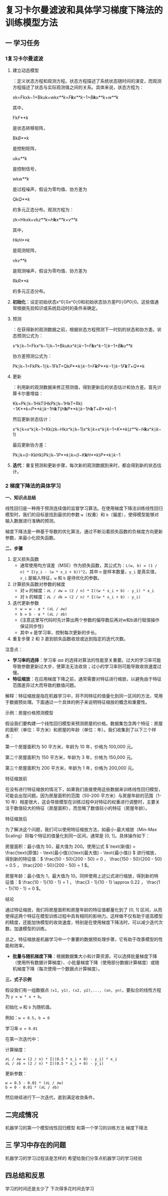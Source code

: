 # 复习卡尔曼滤波和具体学习梯度下降法的训练模型方法

## 一 学习任务

### 1复习卡尔曼滤波

1. 建立动态模型

   ：定义状态方程和观测方程。状态方程描述了系统状态随时间的演变，而观测方程描述了状态与实际观测值之间的关系。具体来说，状态方程为：

   xk=Fkxk−1+Bkuk+wk*x**k*=*F**k**x**k*−1+*B**k**u**k*+*w**k*

   其中，

   Fk*F**k*

   是状态转移矩阵，

   Bk*B**k*

   是控制矩阵，

   uk*u**k*

   是控制信号，

   wk*w**k*

   是过程噪声，假设为零均值、协方差为

   Qk*Q**k*

   的多元正态分布。观测方程为：

   zk=Hkxk+vk*z**k*=*H**k**x**k*+*v**k*

   其中，

   Hk*H**k*

   是观测矩阵，

   vk*v**k*

   是观测噪声，假设为零均值、协方差为

   Rk*R**k*

   的多元正态分布。

2. **初始化**：设定初始状态x^0∣0*x*^0∣0和初始状态协方差P0∣0*P*0∣0。这些值通常根据先验知识或系统启动时的条件来确定。

3. 预测

   ：在获得新的观测数据之前，根据状态方程预测下一时刻的状态和协方差。状态预测公式为：

   x^k∣k−1=Fkx^k−1∣k−1+Bkuk*x*^*k*∣*k*−1=*F**k**x*^*k*−1∣*k*−1+*B**k**u**k*

   协方差预测公式为：

   Pk∣k−1=FkPk−1∣k−1FkT+Qk*P**k*∣*k*−1=*F**k**P**k*−1∣*k*−1*F**k**T*+*Q**k*

4. 更新

   ：利用新的观测数据来修正预测值，得到更新后的状态估计和协方差。首先计算卡尔曼增益：

   Kk=Pk∣k−1HkT(HkPk∣k−1HkT+Rk)−1*K**k*=*P**k*∣*k*−1*H**k**T*(*H**k**P**k*∣*k*−1*H**k**T*+*R**k*)−1

   然后更新状态估计：

   x^k∣k=x^k∣k−1+Kk(zk−Hkx^k∣k−1)*x*^*k*∣*k*=*x*^*k*∣*k*−1+*K**k*(*z**k*−*H**k**x*^*k*∣*k*−1)

   最后更新协方差：

   Pk∣k=(I−KkHk)Pk∣k−1*P**k*∣*k*=(*I*−*K**k**H**k*)*P**k*∣*k*−1

5. **迭代**：重复预测和更新步骤，每次新的观测数据到来时，都会得到新的状态估计。

### 2 梯度下降法的具体学习

**一、知识点总结**

线性回归是一种用于预测连续值的监督学习算法。在使用梯度下降法训练线性回归模型时，我们的目标是找到最优的参数 `w`（权重）和 `b`（偏差），使得模型能够对输入数据进行准确的预测。

梯度下降法是一种基于导数的优化算法，通过不断沿着损失函数的负梯度方向更新参数，来最小化损失函数。

**二、步骤**

1. 定义损失函数
   - 通常使用均方误差（MSE）作为损失函数，其公式为：`L(w, b) = (1 / n) * Σ(y_i - (w * x_i + b))^2`，其中 `n` 是样本数量，`y_i` 是真实值，`x_i` 是输入特征，`w` 和 `b` 是待优化的参数。
2. 计算损失函数对参数的梯度
   - 对 `w` 的梯度：`∂L / ∂w = (2 / n) * Σ((w * x_i + b) - y_i) * x_i`
   - 对 `b` 的梯度：`∂L / ∂b = (2 / n) * Σ((w * x_i + b) - y_i)`
3. 迭代更新参数
   - `w = w - α * (∂L / ∂w)`
   - `b = b - α * (∂L / ∂b)`
   - {注意这里写代码时先计算出两个参数的偏导数后再对w和b进行赋值操作 保证同步性}
   - 其中 `α` 是学习率，控制每次更新的步长。
4. 重复步骤 2 和 3 直到损失函数收敛或达到指定的迭代次数。

注意点：

- **学习率的选择**：学习率 α*α* 的选择对算法的性能至关重要。过大的学习率可能导致参数更新过大步，使算法无法收敛；过小的学习率则可能导致收敛速度过慢。
- **特征缩放**：在应用梯度下降之前，通常需要对特征进行缩放，以避免由于特征范围差异过大而导致的数值问题。

​      解释：特征缩放是指在机器学习中，将不同特征的值量化到同一区间的方法，常用于数据预处理。下面通过一个具体的例子来说明特征缩放的概念和重要性。

示例：房屋价格预测模型

假设我们要构建一个线性回归模型来预测房屋的价格。数据集包含两个特征：房屋的面积（单位：平方米）和房屋的年龄（单位：年）。我们收集到了以下三个样本：

第一个房屋面积为 50 平方米，年龄为 10 年，价格为 100,000 元。

第二个房屋面积为 150 平方米，年龄为 3 年，价格为 150,000 元。

第三个房屋面积为 200 平方米，年龄为 1 年，价格为 200,000 元。

特征缩放前

在没有进行特征缩放的情况下，如果我们直接使用这些数据来训练线性回归模型，可能会出现问题。因为房屋面积的范围（50-200 平方米）与房屋年龄的范围（1-10 年）相差很大，这会导致模型在训练过程中对特征的权重进行调整时，主要关注于数值较大的特征（房屋面积），而忽略了数值较小的特征（房屋年龄）。

特征缩放后

为了解决这个问题，我们可以使用特征缩放方法，如最小-最大缩放（Min-Max Scaling）将每个特征的值量化到同一区间，通常是 [0, 1]。具体操作如下：

房屋面积：最小值为 50，最大值为 200。使用公式 $ \text{新值} = \frac{\text{原值} - \text{最小值}}{\text{最大值} - \text{最小值}} $ 进行缩放，得到新的特征值：$ \frac{50 - 50}{200 - 50} = 0 $，$ \frac{150 - 50}{200 - 50} = 0.5 $，$ \frac{200 - 50}{200 - 50} = 1 $。

房屋年龄：最小值为 1，最大值为 10。同样使用上述公式进行缩放，得到新的特征值：$ \frac{10 - 1}{10 - 1} = 1 $，$ \frac{3 - 1}{10 - 1} \approx 0.22 $，$ \frac{1 - 1}{10 - 1} = 0 $。

结论

通过特征缩放，我们将房屋面积和房屋年龄的特征值都量化到了 [0, 1] 区间，从而使得这两个特征在模型训练过程中具有相同的影响力。这样做不仅有助于提高模型的精度，还能加快模型的收敛速度，特别是在使用梯度下降法时，可以减少迭代次数，加速模型的训练。

总之，特征缩放是机器学习中一个重要的数据预处理步骤，它有助于改善模型的性能和效率。



- **批量与随机梯度下降**：根据数据集大小和计算资源，可以选择批量梯度下降（使用所有数据计算梯度）、小批量梯度下降（使用部分数据计算梯度）或随机梯度下降（每次使用一个数据点计算梯度）。

**三、式子示例**

假设我们有一组数据点 `(x1, y1), (x2, y2),..., (xn, yn)`，要拟合的线性方程为 `y = w * x + b`。

初始化 `w` 和 `b` 为随机值。

例如：`w = 0.5`，`b = 0`

学习率 `α = 0.01`

在第一次迭代中：

计算梯度：

```
∂L / ∂w = (2 / n) * Σ((0.5 * x_i + 0) - y_i) * x_i
∂L / ∂b = (2 / n) * Σ((0.5 * x_i + 0) - y_i)
```

更新参数：

```
w = 0.5 - 0.01 * (∂L / ∂w)
b = 0 - 0.01 * (∂L / ∂b)
```

然后继续进行下一次迭代，直到满足收敛条件。

## 二完成情况

机器学习的第一个模型线性回归模型 和第一个学习的训练方法 梯度下降法

## 三 学习中存在的问题

机器学习的学习过程该是怎样的 希望给我们分享点机器学习的学习经验

## 四总结和反思

学习的时间还是太少了 下次得多花时间去学习